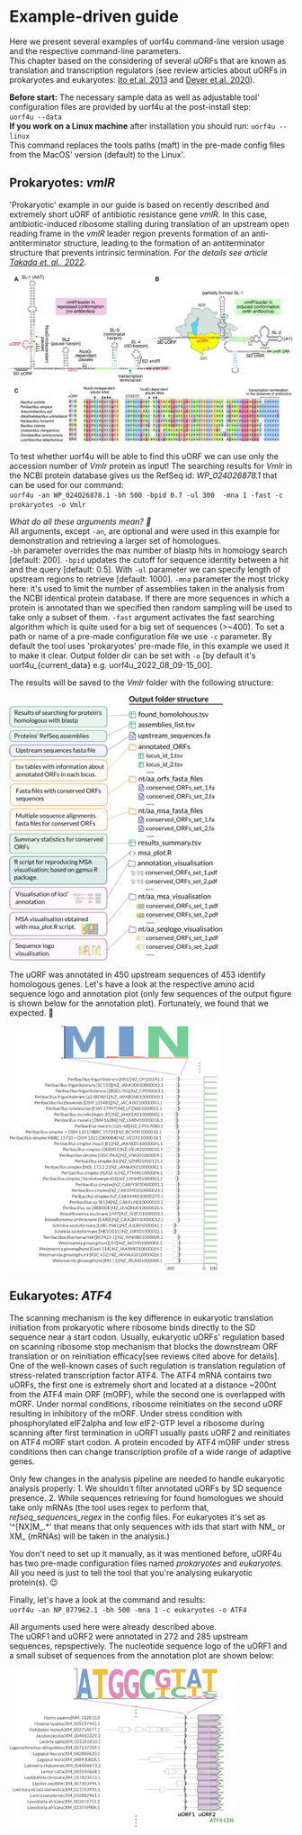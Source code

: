 # Example-driven guide

Here we present several examples of uorf4u command-line version usage and the respective command-line parameters.  
This chapter based on the considering of several uORFs that are known as translation and transcription regulators (see review articles about uORFs in prokaryotes and eukaryotes: [Ito et.al. 2013](https://www.annualreviews.org/doi/10.1146/annurev-biochem-080211-105026) and [Dever et.al. 2020](https://www.annualreviews.org/doi/abs/10.1146/annurev-genet-112618-043822)).

**Before start:** The necessary sample data as well as adjustable tool' configuration files are provided by uorf4u at the post-install step:    
`uorf4u --data`   
**If you work on a Linux machine** after installation you should run: `uorf4u --linux`  
This command replaces the tools paths (maft) in the pre-made config files from the MacOS' version (default) to the Linux'. 


## Prokaryotes: *vmlR*  

'Prokaryotic' example in our guide is based on recently described and extremely short uORF of antibiotic resistance gene *vmlR*. In this case, antibiotic-induced ribosome stalling during translation of an upstream open reading frame in the *vmlR* leader region prevents formation of an anti-antiterminator structure, leading to the formation of an antiterminator structure that prevents intrinsic termination. *For the details see article [Takada et. al., 2022](https://doi.org/10.1093/nar/gkac497)*. 

<img  src="img/vmlr_article.jpeg" width="650"/> 


To test whether uorf4u will be able to find this uORF we can use only the accession number of *Vmlr* protein as input! The searching results for *Vmlr* in the NCBI protein database gives us the RefSeq id: *WP_024026878.1* that can be used for our command:  
`uorf4u -an WP_024026878.1 -bh 500 -bpid 0.7 -ul 300  -mna 1 -fast -c prokaryotes -o Vmlr`  

*What do all these arguments mean? 🤔*  
All arguments, except `-an`, are optional and were used in this example for demonstration and retrieving a larger set of homologues.  
`-bh` parameter overrides the max number of blastp hits in homology search [default: 200]. `-bpid` updates the cutoff for sequence identity between a hit and the query [default: 0.5]. With `-ul` parameter we can specify length of upstream regions to retrieve [default: 1000]. `-mna` parameter the most tricky here: it's used to limit the number of assemblies taken in the analysis from the NCBI identical protein database. If there are more sequences in which a protein is annotated than we specified then random sampling will be used to take only a subset of them. `-fast` argument activates the fast searching algorithm which is quite used for a big set of sequences (>~400). To set a path or name of a pre-made configuration file we use `-c` parameter. By default the tool uses 'prokaryotes' pre-made file, in this example we used it to make it clear. Output folder dir can be set with `-o` [by default it's uorf4u_{current_data} e.g. uorf4u_2022_08_09-15_00].  

The results will be saved to the *Vmlr* folder with the following structure:

<img  src="img/output.png" width="380"/>

The uORF was annotated in 450 upstream sequences of 453 identify homologous genes. Let's have a look at the respective amino acid sequence logo and annotation plot (only few sequences of the output figure is shown below for the annotation plot). Fortunately, we found that we expected.  🥳

<img  src="img/vmlr_results.png" width="370"/>



## Eukaryotes: *ATF4*

The scanning mechanism is the key difference in eukaryotic translation initiation from prokaryotic where ribosome binds directly to the SD sequence near a start codon. Usually, eukaryotic uORFs' regulation based on scanning ribosome stop mechanism that blocks the downstream ORF translation or on reinitiation efficacy[see reviews cited above for details].  
One of the well-known cases of such regulation is translation regulation of stress-related transcription factor ATF4. The ATF4 mRNA contains two uORFs, the first one is extremely short and located at a distance ~200nt from the ATF4 main ORF (mORF), while the second one is overlapped with mORF. Under normal conditions, ribosome reinitiates on the second uORF resulting in inhibitory of the mORF. Under stress condition with phosphorylated eIF2alpha and low eIF2-GTP level a ribosome during scanning after first termination in uORF1 usually pasts uORF2 and reinitiates on ATF4 mORF start codon. A protein encoded by ATF4 mORF under stress conditions then can change transcription profile of a wide range of adaptive genes.

Only few changes in the analysis pipeline are needed to handle eukaryotic analysis properly: 1. We shouldn't filter annotated uORFs by SD sequence presence. 2. While sequences retrieving for found homologues we should take only mRNAs (the tool uses regex to perform that, *refseq_sequences_regex* in the config files. For eukaryotes it's set as '^[NX]M\_.*' that means that only sequences with ids that start with NM\_ or XM\_ (mRNAs) will be taken in the analysis.) 

You don't need to set up it manually, as it was mentioned before, uORF4u has two pre-made configuration files named *prokaryotes* and *eukaryotes*. All you need is just to tell the tool that you're analysing eukaryotic protein(s). 😉

Finally, let's have a look at the command and results:  
`uorf4u -an NP_877962.1 -bh 500 -mna 1 -c eukaryotes -o ATF4` 

All arguments used here were already described above.  
The uORF1 and uORF2 were annotated in 272 and 285 upstream sequences, repspectively. The nucleotide sequence logo of the uORF1 and a small subset of sequences from the annotation plot are shown below:  

<img  src="img/atf4_results.png" width="400"/>

